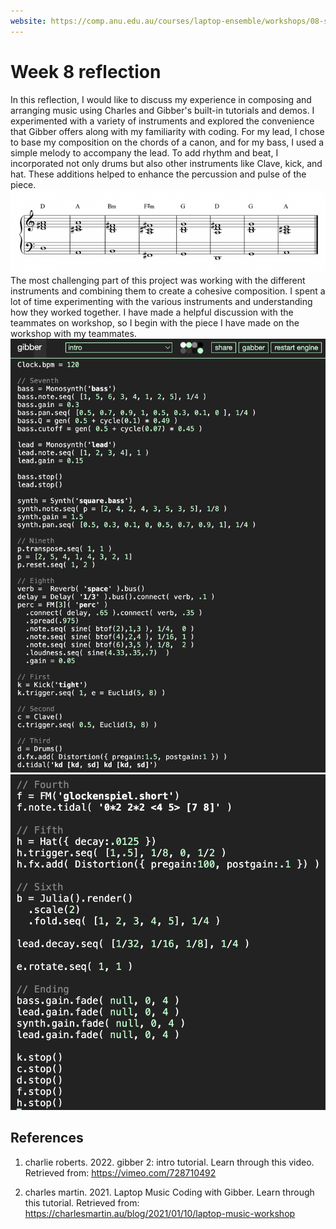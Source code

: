```yaml
---
website: https://comp.anu.edu.au/courses/laptop-ensemble/workshops/08-synthesis-and-sampling-2/
---
```


# Week 8 reflection

In this reflection, I would like to discuss my experience in composing and arranging music using Charles and Gibber's built-in tutorials and demos. I experimented with a variety of instruments and explored the convenience that Gibber offers along with my familiarity with coding. For my lead, I chose to base my composition on the chords of a canon, and for my bass, I used a simple melody to accompany the lead. To add rhythm and beat, I incorporated not only drums but also other instruments like Clave, kick, and hat. These additions helped to enhance the percussion and pulse of the piece.
![Canon](canon.png)
The most challenging part of this project was working with the different instruments and combining them to create a cohesive composition. I spent a lot of time experimenting with the various instruments and understanding how they worked together. I have made a helpful discussion with the teammates on workshop, so I begin with the piece I have made on the workshop with my teammates.
![ Screenshot of week 8 (Part 1)](screenshot1-week8.png)
![ Screenshot of week 8 (Part 2)](screenshot2-week8.png)


## References
1. charlie roberts. 2022. gibber 2: intro tutorial. Learn through this video. Retrieved from: https://vimeo.com/728710492

2. charles martin. 2021. Laptop Music Coding with Gibber. Learn through this tutorial. Retrieved from: https://charlesmartin.au/blog/2021/01/10/laptop-music-workshop